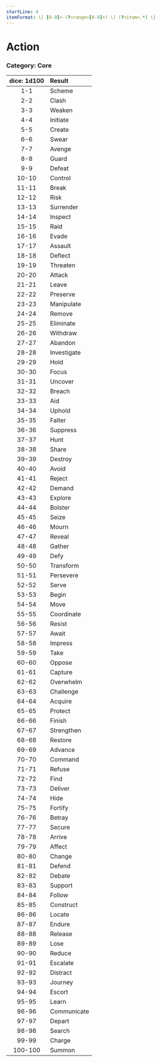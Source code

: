 ```yaml
---
startLine: 4
itemFormat: \| [0-9]+-(?<range>[0-9]+) \| (?<item>.*) \|
---
```

# Action
### Category: Core

| dice: 1d100 | Result |
|:----:|:-------|
| 1-1 | Scheme |
| 2-2 | Clash |
| 3-3 | Weaken |
| 4-4 | Initiate |
| 5-5 | Create |
| 6-6 | Swear |
| 7-7 | Avenge |
| 8-8 | Guard |
| 9-9 | Defeat |
| 10-10 | Control |
| 11-11 | Break |
| 12-12 | Risk |
| 13-13 | Surrender |
| 14-14 | Inspect |
| 15-15 | Raid |
| 16-16 | Evade |
| 17-17 | Assault |
| 18-18 | Deflect |
| 19-19 | Threaten |
| 20-20 | Attack |
| 21-21 | Leave |
| 22-22 | Preserve |
| 23-23 | Manipulate |
| 24-24 | Remove |
| 25-25 | Eliminate |
| 26-26 | Withdraw |
| 27-27 | Abandon |
| 28-28 | Investigate |
| 29-29 | Hold |
| 30-30 | Focus |
| 31-31 | Uncover |
| 32-32 | Breach |
| 33-33 | Aid |
| 34-34 | Uphold |
| 35-35 | Falter |
| 36-36 | Suppress |
| 37-37 | Hunt |
| 38-38 | Share |
| 39-39 | Destroy |
| 40-40 | Avoid |
| 41-41 | Reject |
| 42-42 | Demand |
| 43-43 | Explore |
| 44-44 | Bolster |
| 45-45 | Seize |
| 46-46 | Mourn |
| 47-47 | Reveal |
| 48-48 | Gather |
| 49-49 | Defy |
| 50-50 | Transform |
| 51-51 | Persevere |
| 52-52 | Serve |
| 53-53 | Begin |
| 54-54 | Move |
| 55-55 | Coordinate |
| 56-56 | Resist |
| 57-57 | Await |
| 58-58 | Impress |
| 59-59 | Take |
| 60-60 | Oppose |
| 61-61 | Capture |
| 62-62 | Overwhelm |
| 63-63 | Challenge |
| 64-64 | Acquire |
| 65-65 | Protect |
| 66-66 | Finish |
| 67-67 | Strengthen |
| 68-68 | Restore |
| 69-69 | Advance |
| 70-70 | Command |
| 71-71 | Refuse |
| 72-72 | Find |
| 73-73 | Deliver |
| 74-74 | Hide |
| 75-75 | Fortify |
| 76-76 | Betray |
| 77-77 | Secure |
| 78-78 | Arrive |
| 79-79 | Affect |
| 80-80 | Change |
| 81-81 | Defend |
| 82-82 | Debate |
| 83-83 | Support |
| 84-84 | Follow |
| 85-85 | Construct |
| 86-86 | Locate |
| 87-87 | Endure |
| 88-88 | Release |
| 89-89 | Lose |
| 90-90 | Reduce |
| 91-91 | Escalate |
| 92-92 | Distract |
| 93-93 | Journey |
| 94-94 | Escort |
| 95-95 | Learn |
| 96-96 | Communicate |
| 97-97 | Depart |
| 98-98 | Search |
| 99-99 | Charge |
| 100-100 | Summon |
